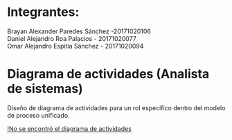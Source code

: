 # Integrantes:

Brayan Alexander Paredes Sánchez -20171020106     
Daniel Alejandro Roa Palacios - 20171020077     
Omar Alejandro Espitia Sánchez - 20171020094     

# Diagrama de actividades (Analista de sistemas)

Diseño de diagrama de actividades para un rol específico dentro del modelo de proceso unificado.

[!No se encontró el diagrama de actividades](https://github.com/brayanpasa99/Actividades_Rol_FIS/blob/master/Analista%20de%20Sistemas%20(Actividades).png "Diagrama de actividades Analista de Sistemas")
